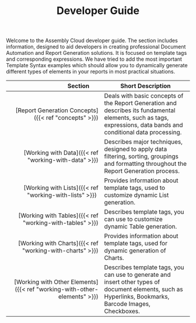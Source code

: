 ﻿---
id: "developer-guide"
url: "assembly/developer-guide"
title: "Developer Guide"
weight: 2
productName: "GroupDocs.Assembly Cloud"
description: "Developer Guide"
keywords: ""
hideChildren: true
---

Welcome to the Assembly Cloud developer guide. The section includes information, designed to aid developers in creating professional Document Automation and Report Generation solutions. It is focused on template tags and corresponding expressions. We have tried to add the most important Template Syntax examples which should allow you to dynamically generate different types of elements in your reports in most practical situations.

| <div style="width:220px">Section</div> | Short Description |
| --: | --- |
| [Report Generation Concepts]({{< ref "concepts" >}}) | Deals with basic concepts of the Report Generation and describes its fundamental elements, such as tags, expressions, data bands and conditional data processing. |
| [Working with Data]({{< ref "working-with-data" >}}) | Describes major techniques, designed to apply data filtering, sorting, groupings and formatting throughout the Report Generation process. |
| [Working with Lists]({{< ref "working-with-lists" >}}) | Provides information about template tags, used to customize dynamic List generation. |
| [Working with Tables]({{< ref "working-with-tables" >}}) | Describes template tags, you can use to customize dynamic Table generation. |
| [Working with Charts]({{< ref "working-with-charts" >}}) | Provides information about template tags, used for dynamic generation of Charts. |
| [Working with Other Elements]({{< ref "working-with-other-elements" >}}) | Describes template tags, you can use to generate and insert other types of document elements, such as Hyperlinks, Bookmarks, Barcode Images, Checkboxes. |
